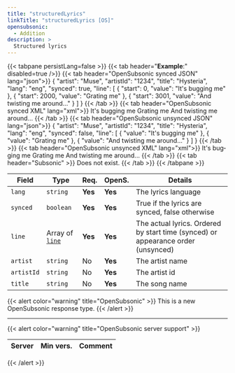 ```yaml
---
title: "structuredLyrics"
linkTitle: "structuredLyrics [OS]"
opensubsonic:
  - Addition
description: >
  Structured lyrics
---
```


{{< tabpane persistLang=false >}}
{{< tab header="**Example**:" disabled=true />}}
{{< tab header="OpenSubsonic synced JSON" lang="json">}}
{
  "artist": "Muse",
  "artistId": "1234",
  "title": "Hysteria",
  "lang": "eng",
  "synced": true,
  "line": [
    {
      "start": 0,
      "value": "It's bugging me"
    },
    {
      "start": 2000,
      "value": "Grating me"
    },
    {
      "start": 3001,
      "value": "And twisting me around..."
    }
  ]
}
{{< /tab >}}
{{< tab header="OpenSubsonic synced XML" lang="xml">}}
<structuredLyrics artist="Muse" artistId="1234" title="Hysteria" lang="en" synced="true">
  <line start="0">It's bugging me</line>
  <line start="2000">Grating me</line>
  <line start="3001">And twisting me around...</line>
</structuredLyrics>
{{< /tab >}}
{{< tab header="OpenSubsonic unsynced JSON" lang="json">}}
{
  "artist": "Muse",
  "artistId": "1234",
  "title": "Hysteria",
  "lang": "eng",
  "synced": false,
  "line": [
    {
      "value": "It's bugging me"
    },
    {
      "value": "Grating me"
    },
    {
      "value": "And twisting me around..."
    }
  ]
}
{{< /tab >}}
{{< tab header="OpenSubsonic unsynced XML" lang="xml">}}
<structuredLyrics artist="Muse" artistId="1234" title="Hysteria" lang="en" synced="false">
  <line>It's bugging me</line>
  <line>Grating me</line>
  <line>And twisting me around...</line>
</structuredLyrics>
{{< /tab >}}
{{< tab header="Subsonic"  >}}
Does not exist.
{{< /tab >}}
{{< /tabpane >}}

| Field      | Type                       | Req.    | OpenS.  | Details                                                                          |
| ---------- | -------------------------- | ------- | ------- | -------------------------------------------------------------------------------- |
| `lang`     | `string`                   | **Yes** | **Yes** | The lyrics language                                                              |
| `synced`   | `boolean`                  | **Yes** | **Yes** | True if the lyrics are synced, false otherwise                                   |
| `line`     | Array of [`line`](../line) | **Yes** | **Yes** | The actual lyrics. Ordered by start time (synced) or appearance order (unsynced) |
| `artist`   | `string`                   | No      | **Yes** | The artist name                                                                  |
| `artistId` | `string`                   | No      | **Yes** | The artist id                                                                    |
| `title`    | `string`                   | No      | **Yes** | The song name                                                                    |

{{< alert color="warning" title="OpenSubsonic" >}}
This is a new OpenSubsonic response type.
{{< /alert >}}

---

{{< alert color="warning" title="OpenSubsonic server support" >}}

| Server | Min vers. | Comment |
| ------ | --------- | ------- |

{{< /alert >}}
